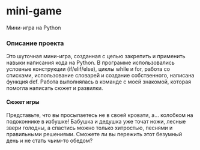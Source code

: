 # mini-game
Мини-игра на Python

### Описание проекта
Это шуточная мини-игра, созданная с целью закрепить и применить навыки написания кода на Python.
В программе использовались условные конструкции (if/elif/else), циклы while и for, работа со списками, использование словарей и создание собственного, написана функция def.
Работа выполнялась в команде с моей знакомой, которая помогла написать сюжет и развилки.

#### Сюжет игры
Представьте, что вы просыпаетесь не в своей кровати, а... колобком на подоконнике в избушке!
Бабушка и дедушка уже точат ножи, лесные звери голодны, а спастись можно только хитростью, песнями и правильными решениями.
Сможете ли вы пережить этот безумный день и не стать чьим-то обедом? 
